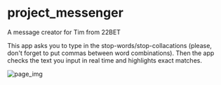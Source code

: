 # project_messenger
A message creator for Tim from 22BET

This app asks you to type in the stop-words/stop-collacations (please, don't forget to put commas between word combinations).
Then the app checks the text you input in real time and highlights exact matches.

![page_img](https://i.ibb.co/QcwCz5b/portfolio07.png)
